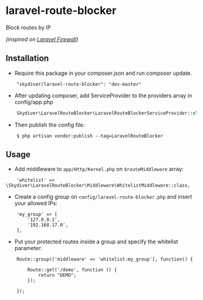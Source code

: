 laravel-route-blocker
====

Block routes by IP

*(inspired on [Laravel Firewall](https://github.com/antonioribeiro/firewall))*



## Installation

* Require this package in your composer.json and run composer update.
```
    "skydiver/laravel-route-blocker": "dev-master"
```

* After updating composer, add ServiceProvider to the providers array in config/app.php
```php
    Skydiver\LaravelRouteBlocker\LaravelRouteBlockerServiceProvider::class,
```

* Then publish the config file:
```
    $ php artisan vendor:publish --tag=LaravelRouteBlocker
```



## Usage

* Add middleware to `app/Http/Kernel.php` on `$routeMiddleware` array:
```
    'whitelist' => \Skydiver\LaravelRouteBlocker\Middleware\WhitelistMiddleware::class,
```

* Create a config group on `config/laravel-route-blocker.php` and insert your allowed IPs:
```
    'my_group' => [
        '127.0.0.1',
        '192.168.17.0',
    ],
```

* Put your protected routes inside a group and specify the whitelist parameter:
```
    Route::group(['middleware' => 'whitelist:my_group'], function() {

        Route::get('/demo', function () {
            return "DEMO";
        });

    });
```
